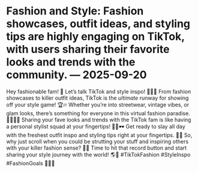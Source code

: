 # Fashion and Style: Fashion showcases, outfit ideas, and styling tips are highly engaging on TikTok, with users sharing their favorite looks and trends with the community. — 2025-09-20

Hey fashionable fam! 🌟 Let’s talk TikTok and style inspo! 📱💃🏼 From fashion showcases to killer outfit ideas, TikTok is the *ultimate* runway for showing off your style game! 🏆🔥 Whether you’re into streetwear, vintage vibes, or glam looks, there’s something for everyone in this virtual fashion paradise. 💁🏻‍♀️💄 Sharing your fave looks and trends with the TikTok fam is like having a personal stylist squad at your fingertips! 💅🏼🕶️ Get ready to slay all day with the freshest outfit inspo and styling tips right at your fingertips. 💋💫 So, why just scroll when you could be strutting your stuff and inspiring others with your killer fashion sense? 👗📸 Time to hit that record button and start sharing your style journey with the world! 🌎🌟 #TikTokFashion #StyleInspo #FashionGoals 💖🙌🏼